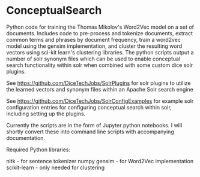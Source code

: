 # ConceptualSearch
Python code for training the Thomas Mikolov's Word2Vec model on a set of documents. Includes code to pre-process and tokenize documents, extract common terms and phrases by document frequency, train a word2vec model using the gensim implementation, and cluster the resulting word vectors using sci-kit learn's clustering libraries. The python scripts output a number of solr synonym files which can be used to enable conceptual search functionality within solr when combined with some custom dice solr plugins.

See https://github.com/DiceTechJobs/SolrPlugins for solr plugins to utilize the learned vectors and synonym files within an Apache Solr search engine

See https://github.com/DiceTechJobs/SolrConfigExamples for example solr configuration entries for configuring conceptual search within solr, including setting up the plugins.

Currently the scripts are in the form of Jupyter python notebooks. I will shortly convert these into command line scripts with accompanying documentation.

Required Python libraries:

nltk - for sentence tokenizer
numpy
gensim - for Word2Vec implementation
scikit-learn - only needed for clustering

